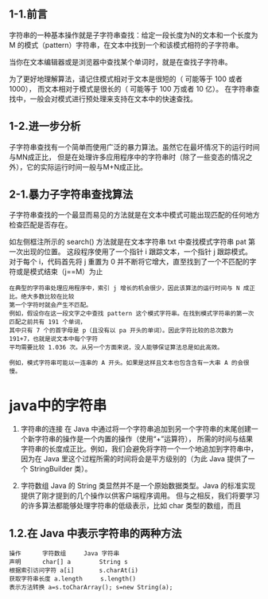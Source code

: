 ## 1-1.前言
字符串的一种基本操作就是子字符串查找：给定一段长度为N的文本和一个长度为M 的模式（pattern）字符串，在文本中找到一个和该模式相符的子字符串。

当你在文本编辑器或是浏览器中查找某个单词时，就是在查找子字符串。

为了更好地理解算法，请记住模式相对于文本是很短的（ 可能等于 100 或者 1000），
而文本相对于模式是很长的（ 可能等于 100 万或者 10 亿）。
在字符串查找中，一般会对模式进行预处理来支持在文本中的快速查找。

## 1-2.进一步分析
子字符串查找有一个简单而使用广泛的暴力算法。虽然它在最坏情况下的运行时间与MN成正比，
但是在处理许多应用程序中的字符串时（除了一些变态的情况之外），它的实际运行时间一般与M+N成正比。

## 2-1.暴力子字符串查找算法
子字符串查找的一个最显而易见的方法就是在文本中模式可能出现匹配的任何地方检查匹配是否存在。

如左侧框注所示的 search() 方法就是在文本字符串 txt 中查找模式字符串 pat 第一次出现的位置。
这段程序使用了一个指针 i 跟踪文本，一个指针 j 跟踪模式。
对于每个 i，代码首先将 j 重置为 0 并不断将它增大，直至找到了一个不匹配的字符或是模式结束（j==M）为止

```
在典型的字符串处理应用程序中，索引 j 增长的机会很少，因此该算法的运行时间与 N 成正比。绝大多数比较在比较
第一个字符时就会产生不匹配。
例如，假设你在这一段文字之中查找 pattern 这个模式字符串。在找到模式字符串的第一次匹配之前共有 191 个单词，
其中只有 7 个的首字母是 p（且没有以 pa 开头的单词）。因此字符比较的总次数为 191+7，也就是说文本中每个字符
平均需要比较 1.036 次。从另一个方面来说，没人能够保证算法总是如此高效。

例如，模式字符串可能以一连串的 A 开头。如果是这样且文本也包含含有一大串 A 的会很慢。
```

# java中的字符串
1. 字符串的连接
在 Java 中通过将一个字符串追加到另一个字符串的末尾创建一个新字符串的操作是一个内置的操作（使用“+”运算符），
所需的时间与结果字符串的长度成正比。例如，我们会避免将字符一个一个地追加到字符串中，
因为在 Java 里这个过程所需的时间将会是平方级别的（为此 Java 提供了一个 StringBuilder 类）。

2. 字符数组
Java 的 String 类显然并不是一个原始数据类型。Java 的标准实现提供了刚才提到的几个操作以供客户端程序调用。
但与之相反，我们将要学习的许多算法都能够处理字符串的低级表示，比如 char 类型的数组，而且

## 1.2.在 Java 中表示字符串的两种方法
```
操作      字符数组     Java 字符串
声明      char[] a        String s
根据索引访问字符 a[i]       s.charAt(i)
获取字符串长度 a.length     s.length()
表示方法转换 a=s.toCharArray(); s=new String(a);
```